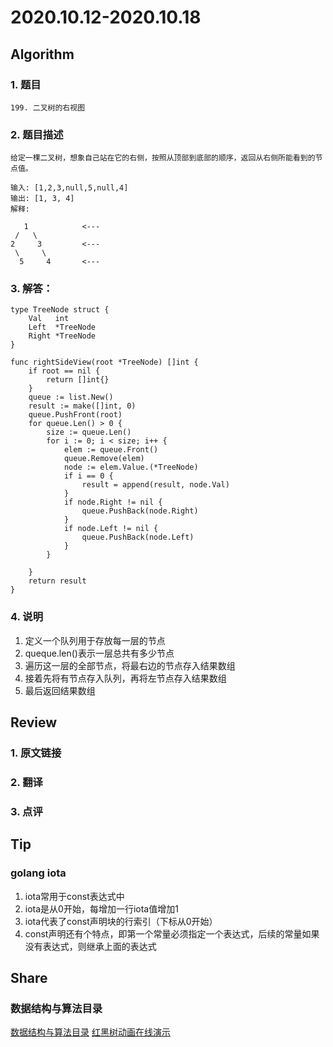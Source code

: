 # 2020.10.12-2020.10.18

## Algorithm
### 1. 题目
```
199. 二叉树的右视图
```
### 2. 题目描述
```
给定一棵二叉树，想象自己站在它的右侧，按照从顶部到底部的顺序，返回从右侧所能看到的节点值。

输入: [1,2,3,null,5,null,4]
输出: [1, 3, 4]
解释:

   1            <---
 /   \
2     3         <---
 \     \
  5     4       <---

```

### 3. 解答：
```golang
type TreeNode struct {
	Val   int
	Left  *TreeNode
	Right *TreeNode
}

func rightSideView(root *TreeNode) []int {
	if root == nil {
		return []int{}
	}
	queue := list.New()
	result := make([]int, 0)
	queue.PushFront(root)
	for queue.Len() > 0 {
		size := queue.Len()
		for i := 0; i < size; i++ {
			elem := queue.Front()
			queue.Remove(elem)
			node := elem.Value.(*TreeNode)
			if i == 0 {
				result = append(result, node.Val)
			}
			if node.Right != nil {
				queue.PushBack(node.Right)
			}
			if node.Left != nil {
				queue.PushBack(node.Left)
			}
		}

	}
	return result
}
```
### 4. 说明

1. 定义一个队列用于存放每一层的节点
2. queque.len()表示一层总共有多少节点
3. 遍历这一层的全部节点，将最右边的节点存入结果数组
4. 接着先将有节点存入队列，再将左节点存入结果数组
5. 最后返回结果数组


## Review
### 1. 原文链接


### 2. 翻译


### 3. 点评


## Tip
### golang iota
1. iota常用于const表达式中
2. iota是从0开始，每增加一行iota值增加1
3. iota代表了const声明块的行索引（下标从0开始）
4. const声明还有个特点，即第一个常量必须指定一个表达式，后续的常量如果没有表达式，则继承上面的表达式


## Share
### 数据结构与算法目录
[数据结构与算法目录](https://www.cnblogs.com/skywang12345/p/3603935.html)
[红黑树动画在线演示](https://rbtree.phpisfuture.com/)
